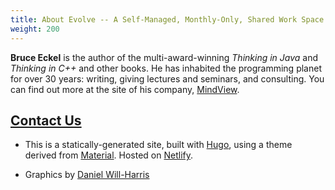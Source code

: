 ```yaml
---
title: About Evolve -- A Self-Managed, Monthly-Only, Shared Work Space
weight: 200
---
```


**Bruce Eckel** is the author of the multi-award-winning *Thinking in Java* and
*Thinking in C++* and other books. He has inhabited the programming planet for
over 30 years: writing, giving lectures and seminars, and consulting. You can
find out more at the site of his company,
<a href="http://mindviewllc.com/" target="_blank">MindView</a>.

## [Contact Us](https://www.evolvework.co/contact/)

+ This is a statically-generated site, built with
<a href="https://www.gohugo.io" target="_blank">Hugo</a>, using a theme derived from
<a href="http://github.com/digitalcraftsman/hugo-material-docs" target="_blank">Material</a>. Hosted on [Netlify](https://www.netlify.com/).

+ Graphics by <a href="http://www.Will-Harris.com">Daniel Will-Harris</a>
